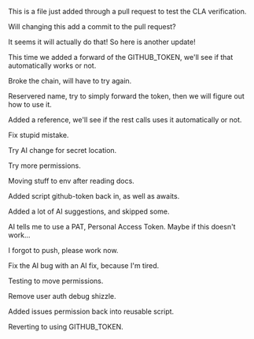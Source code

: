 This is a file just added through a pull request to test the CLA verification.

Will changing this add a commit to the pull request?

It seems it will actually do that! So here is another update!

This time we added a forward of the GITHUB_TOKEN, we'll see if that automatically works or not.

Broke the chain, will have to try again.

Reservered name, try to simply forward the token, then we will figure out how to use it.

Added a reference, we'll see if the rest calls uses it automatically or not.

Fix stupid mistake.

Try AI change for secret location.

Try more permissions.

Moving stuff to env after reading docs.

Added script github-token back in, as well as awaits.

Added a lot of AI suggestions, and skipped some.

AI tells me to use a PAT, Personal Access Token. Maybe if this doesn't work...

I forgot to push, please work now.

Fix the AI bug with an AI fix, because I'm tired.

Testing to move permissions.

Remove user auth debug shizzle.

Added issues permission back into reusable script.

Reverting to using GITHUB_TOKEN.
